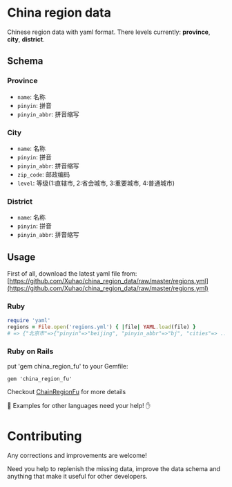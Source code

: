 China region data
=================

Chinese region data with yaml format. There levels currently: **province**, **city**, **district**.

## Schema

### Province

* `name`: 名称
* `pinyin`: 拼音
* `pinyin_abbr`: 拼音缩写

### City

* `name`: 名称
* `pinyin`: 拼音
* `pinyin_abbr`: 拼音缩写
* `zip_code`: 邮政编码
* `level`: 等级(1:直辖市, 2:省会城市, 3:重要城市, 4:普通城市)

### District

* `name`: 名称
* `pinyin`: 拼音
* `pinyin_abbr`: 拼音缩写

## Usage

First of all, download the latest yaml file from: [https://github.com/Xuhao/china_region_data/raw/master/regions.yml](https://github.com/Xuhao/china_region_data/raw/master/regions.yml)

### Ruby

```ruby
require 'yaml'
regions = File.open('regions.yml') { |file| YAML.load(file) }
# => {"北京市"=>{"pinyin"=>"beijing", "pinyin_abbr"=>"bj", "cities"=> ...
```

### Ruby on Rails

put 'gem china_region_fu' to your Gemfile:

    gem 'china_region_fu'

Checkout [ChainRegionFu](https://github.com/Xuhao/china_region_fu) for more details

:two_men_holding_hands: Examples for other languages need your help! :hand:

# Contributing

Any corrections and improvements are welcome!

Need you help to replenish the missing data, improve the data schema and anything that make it useful for other developers.